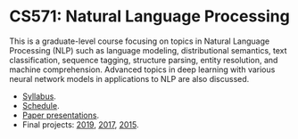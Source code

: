 CS571: Natural Language Processing
=====

This is a graduate-level course focusing on topics in Natural Language Processing (NLP) such as language modeling, distributional semantics, text classification, sequence tagging, structure parsing, entity resolution, and machine comprehension. Advanced topics in deep learning with various neural network models in applications to NLP are also discussed.

* [Syllabus](course/syllabus.md).
* [Schedule](course/schedule.md).
* [Paper presentations](assignments/paper-presentations.md).
* Final projects: [2019](projects/final_projects_2019.md), [2017](projects/final_projects_2017.md), [2015](projects/final_projects_2015.md).